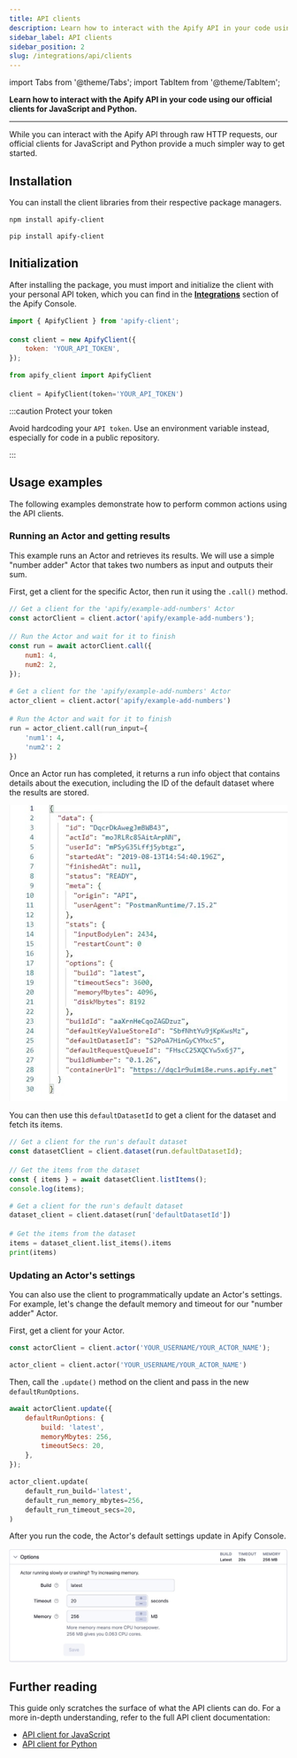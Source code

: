 ```yaml
---
title: API clients
description: Learn how to interact with the Apify API in your code using our official clients for JavaScript and Python.
sidebar_label: API clients
sidebar_position: 2
slug: /integrations/api/clients
---
```


import Tabs from '@theme/Tabs';
import TabItem from '@theme/TabItem';

**Learn how to interact with the Apify API in your code using our official clients for JavaScript and Python.**

---

While you can interact with the Apify API through raw HTTP requests, our official clients for JavaScript and Python provide a much simpler way to get started.

## Installation

You can install the client libraries from their respective package managers.

<Tabs groupId="main">
<TabItem value="Node.js" label="Node.js">

```shell
npm install apify-client
```

</TabItem>
<TabItem value="Python" label="Python">

```shell
pip install apify-client
```

</TabItem>
</Tabs>

## Initialization

After installing the package, you must import and initialize the client with your personal API token, which you can find in the [**Integrations**](https://console.apify.com/settings/integrations) section of the Apify Console.

<Tabs groupId="main">
<TabItem value="Node.js" label="Node.js">

```js
import { ApifyClient } from 'apify-client';

const client = new ApifyClient({
    token: 'YOUR_API_TOKEN',
});
```

</TabItem>
<TabItem value="Python" label="Python">

```py
from apify_client import ApifyClient

client = ApifyClient(token='YOUR_API_TOKEN')
```

</TabItem>
</Tabs>

:::caution Protect your token

Avoid hardcoding your `API token`. Use an environment variable instead, especially for code in a public repository.

:::

## Usage examples

The following examples demonstrate how to perform common actions using the API clients.

### Running an Actor and getting results

This example runs an Actor and retrieves its results. We will use a simple "number adder" Actor that takes two numbers as input and outputs their sum.

First, get a client for the specific Actor, then run it using the `.call()` method.

<Tabs groupId="main">
<TabItem value="Node.js" label="Node.js">

```js
// Get a client for the 'apify/example-add-numbers' Actor
const actorClient = client.actor('apify/example-add-numbers');

// Run the Actor and wait for it to finish
const run = await actorClient.call({
    num1: 4,
    num2: 2,
});
```

</TabItem>
<TabItem value="Python" label="Python">

```py
# Get a client for the 'apify/example-add-numbers' Actor
actor_client = client.actor('apify/example-add-numbers')

# Run the Actor and wait for it to finish
run = actor_client.call(run_input={
    'num1': 4,
    'num2': 2
})
```

</TabItem>
</Tabs>

Once an Actor run has completed, it returns a run info object that contains details about the execution, including the ID of the default dataset where the results are stored.

![Run info object](../../integrations/images/run-info.jpg)

You can then use this `defaultDatasetId` to get a client for the dataset and fetch its items.

<Tabs groupId="main">
<TabItem value="Node.js" label="Node.js">

```js
// Get a client for the run's default dataset
const datasetClient = client.dataset(run.defaultDatasetId);

// Get the items from the dataset
const { items } = await datasetClient.listItems();
console.log(items);
```

</TabItem>
<TabItem value="Python" label="Python">

```py
# Get a client for the run's default dataset
dataset_client = client.dataset(run['defaultDatasetId'])

# Get the items from the dataset
items = dataset_client.list_items().items
print(items)
```

</TabItem>
</Tabs>

### Updating an Actor's settings

You can also use the client to programmatically update an Actor's settings. For example, let's change the default memory and timeout for our "number adder" Actor.

First, get a client for your Actor.

<Tabs groupId="main">
<TabItem value="Node.js" label="Node.js">

```js
const actorClient = client.actor('YOUR_USERNAME/YOUR_ACTOR_NAME');
```

</TabItem>
<TabItem value="Python" label="Python">

```py
actor_client = client.actor('YOUR_USERNAME/YOUR_ACTOR_NAME')
```

</TabItem>
</Tabs>

Then, call the `.update()` method on the client and pass in the new `defaultRunOptions`.

<Tabs groupId="main">
<TabItem value="Node.js" label="Node.js">

```js
await actorClient.update({
    defaultRunOptions: {
        build: 'latest',
        memoryMbytes: 256,
        timeoutSecs: 20,
    },
});
```

</TabItem>
<TabItem value="Python" label="Python">

```py
actor_client.update(
    default_run_build='latest',
    default_run_memory_mbytes=256,
    default_run_timeout_secs=20,
)
```

</TabItem>
</Tabs>

After you run the code, the Actor's default settings update in Apify Console.

![New run defaults](../../integrations/images/new-defaults.jpg)

## Further reading

This guide only scratches the surface of what the API clients can do. For a more in-depth understanding, refer to the full API client documentation:

- [API client for JavaScript](/api/client/js)
- [API client for Python](/api/client/python)
